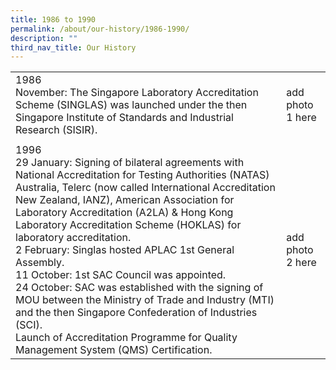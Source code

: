 ```yaml
---
title: 1986 to 1990
permalink: /about/our-history/1986-1990/
description: ""
third_nav_title: Our History
---
```

<table>
<tbody>
  <tr>
    <td>1986<br>November: The Singapore Laboratory Accreditation Scheme (SINGLAS) was launched under the then Singapore Institute of Standards and Industrial Research (SISIR).</td>
    <td>add photo 1 here</td>
  </tr>

  <tr>
    <td colspan="2"></td>
  </tr>
  <tr>
    <td>1996<br>29 January: Signing of bilateral agreements with National Accreditation for Testing Authorities (NATAS) Australia, Telerc (now called International Accreditation New Zealand, IANZ), American Association for Laboratory Accreditation (A2LA) &amp; Hong Kong Laboratory Accreditation Scheme (HOKLAS) for laboratory accreditation.<br>2 February: Singlas hosted APLAC 1st General Assembly.<br>11 October: 1st SAC Council was appointed. <br>24 October: SAC was established with the signing of MOU between the Ministry of Trade and Industry (MTI) and the then Singapore Confederation of Industries (SCI).<br>Launch of Accreditation Programme for Quality Management System (QMS) Certification.</td>
    <td>add photo 2 here</td>
  </tr>
</tbody>
</table>